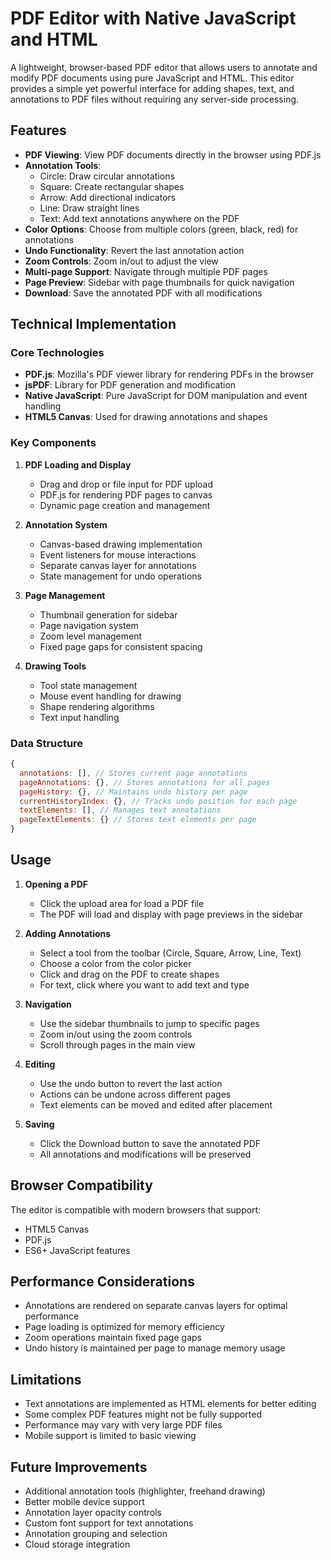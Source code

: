 # PDF Editor with Native JavaScript and HTML

A lightweight, browser-based PDF editor that allows users to annotate and modify PDF documents using pure JavaScript and HTML. This editor provides a simple yet powerful interface for adding shapes, text, and annotations to PDF files without requiring any server-side processing.

## Features

- **PDF Viewing**: View PDF documents directly in the browser using PDF.js
- **Annotation Tools**:
  - Circle: Draw circular annotations
  - Square: Create rectangular shapes
  - Arrow: Add directional indicators
  - Line: Draw straight lines
  - Text: Add text annotations anywhere on the PDF
- **Color Options**: Choose from multiple colors (green, black, red) for annotations
- **Undo Functionality**: Revert the last annotation action
- **Zoom Controls**: Zoom in/out to adjust the view
- **Multi-page Support**: Navigate through multiple PDF pages
- **Page Preview**: Sidebar with page thumbnails for quick navigation
- **Download**: Save the annotated PDF with all modifications

## Technical Implementation

### Core Technologies
- **PDF.js**: Mozilla's PDF viewer library for rendering PDFs in the browser
- **jsPDF**: Library for PDF generation and modification
- **Native JavaScript**: Pure JavaScript for DOM manipulation and event handling
- **HTML5 Canvas**: Used for drawing annotations and shapes

### Key Components

1. **PDF Loading and Display**
   - Drag and drop or file input for PDF upload
   - PDF.js for rendering PDF pages to canvas
   - Dynamic page creation and management

2. **Annotation System**
   - Canvas-based drawing implementation
   - Event listeners for mouse interactions
   - Separate canvas layer for annotations
   - State management for undo operations

3. **Page Management**
   - Thumbnail generation for sidebar
   - Page navigation system
   - Zoom level management
   - Fixed page gaps for consistent spacing

4. **Drawing Tools**
   - Tool state management
   - Mouse event handling for drawing
   - Shape rendering algorithms
   - Text input handling

### Data Structure

```javascript
{
  annotations: [], // Stores current page annotations
  pageAnnotations: {}, // Stores annotations for all pages
  pageHistory: {}, // Maintains undo history per page
  currentHistoryIndex: {}, // Tracks undo position for each page
  textElements: [], // Manages text annotations
  pageTextElements: {} // Stores text elements per page
}
```

## Usage

1. **Opening a PDF**
   - Click the upload area for load a PDF file
   - The PDF will load and display with page previews in the sidebar

2. **Adding Annotations**
   - Select a tool from the toolbar (Circle, Square, Arrow, Line, Text)
   - Choose a color from the color picker
   - Click and drag on the PDF to create shapes
   - For text, click where you want to add text and type

3. **Navigation**
   - Use the sidebar thumbnails to jump to specific pages
   - Zoom in/out using the zoom controls
   - Scroll through pages in the main view

4. **Editing**
   - Use the undo button to revert the last action
   - Actions can be undone across different pages
   - Text elements can be moved and edited after placement

5. **Saving**
   - Click the Download button to save the annotated PDF
   - All annotations and modifications will be preserved

## Browser Compatibility

The editor is compatible with modern browsers that support:
- HTML5 Canvas
- PDF.js
- ES6+ JavaScript features

## Performance Considerations

- Annotations are rendered on separate canvas layers for optimal performance
- Page loading is optimized for memory efficiency
- Zoom operations maintain fixed page gaps
- Undo history is maintained per page to manage memory usage

## Limitations

- Text annotations are implemented as HTML elements for better editing
- Some complex PDF features might not be fully supported
- Performance may vary with very large PDF files
- Mobile support is limited to basic viewing

## Future Improvements

- Additional annotation tools (highlighter, freehand drawing)
- Better mobile device support
- Annotation layer opacity controls
- Custom font support for text annotations
- Annotation grouping and selection
- Cloud storage integration 
